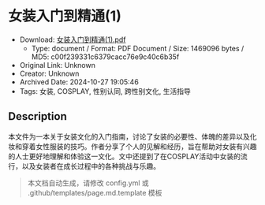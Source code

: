 # 女装入门到精通(1)

- Download: [女装入门到精通(1).pdf](女装入门到精通(1).pdf)
    - Type: document / Format: PDF Document / Size: 1469096 bytes / MD5: c00f239331c6379cacc76e9c40c6b35f
- Original Link: Unknown
- Creator: Unknown
- Archived Date: 2024-10-27 19:05:46
- Tags: 女装, COSPLAY, 性别认同, 跨性别文化, 生活指导

## Description

本文件为一本关于女装文化的入门指南，讨论了女装的必要性、体魄的差异以及化妆和穿着女性服装的技巧。作者分享了个人的见解和经历，旨在帮助对女装有兴趣的人士更好地理解和体验这一文化。文中还提到了在COSPLAY活动中女装的流行，以及女装者在成长过程中的各种挑战与乐趣。

> 本文档自动生成，请修改 config.yml 或 .github/templates/page.md.template 模板
